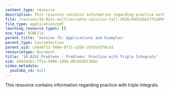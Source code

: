 ```yaml
---
content_type: resource
description: This resource contains information regarding practice with triple integrals.
file: /courses/18-02sc-multivariable-calculus-fall-2010/dd43a5b1ff2a99961d94d9cd5d613bbe_MIT18_02SC_pb_75_quest.pdf
file_type: application/pdf
learning_resource_types: []
ocw_type: OCWFile
parent_title: 'Session 75: Applications and Examples'
parent_type: CourseSection
parent_uid: c4da9711-508e-8f11-a356-167da3376cd3
resourcetype: Document
title: '18.02SC Problems : Problems: Practice with Triple Integrals'
uid: dd43a5b1-ff2a-9996-1d94-d9cd5d613bbe
video_metadata:
  youtube_id: null
---
```

This resource contains information regarding practice with triple integrals.

